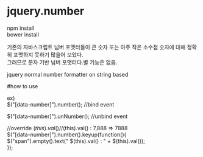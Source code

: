 # jquery.number			

npm install				
bower install		
		
기존의 자바스크립트 넘버 포맷터들이 큰 숫자 또는 아주 작은 소수점 숫자에 대해 정확히 포맷하지 못하기 많을어 보았다.		
그러므로 문자 기반 넘버 포맷터다.별 기능은 없음.

jquery normal number formatter on string based

#how to use

ex)     
$("[data-number]").number(); //bind event       
        
$("[data-number]").unNumber(); //unbind event       
        
//override $(this).val()        
//$(this).val() : 7,888 => 7888     
$("[data-number]").number().keyup(function(){       
    $("span").empty().text(" $(this).val() : " + $(this).val());        
});     
